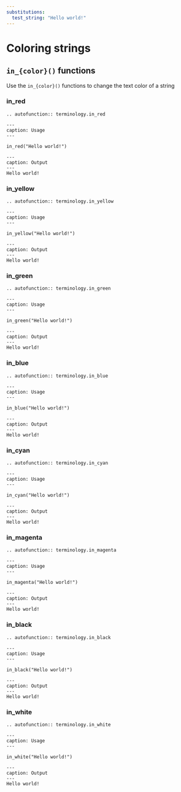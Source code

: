 ```yaml
---
substitutions:
  test_string: "Hello world!"
---
```


# Coloring strings

## `in_{color}()` functions

Use the `in_{color}()` functions to change the text color of a string

### in_red
```{eval-rst}
.. autofunction:: terminology.in_red
```
```{code-block} python
---
caption: Usage
---

in_red("Hello world!")
```

```{code-block} red
---
caption: Output
---
Hello world!
```


### in_yellow
```{eval-rst}
.. autofunction:: terminology.in_yellow
```

```{code-block} python
---
caption: Usage
---

in_yellow("Hello world!")
```

```{code-block} yellow
---
caption: Output
---
Hello world!
```


### in_green
```{eval-rst}
.. autofunction:: terminology.in_green
```
```{code-block} python
---
caption: Usage
---

in_green("Hello world!")
```

```{code-block} green
---
caption: Output
---
Hello world!
```


### in_blue
```{eval-rst}
.. autofunction:: terminology.in_blue
```
```{code-block} python
---
caption: Usage
---

in_blue("Hello world!")
```

```{code-block} blue
---
caption: Output
---
Hello world!
```


### in_cyan
```{eval-rst}
.. autofunction:: terminology.in_cyan
```
```{code-block} python
---
caption: Usage
---

in_cyan("Hello world!")
```

```{code-block} cyan
---
caption: Output
---
Hello world!
```


### in_magenta
```{eval-rst}
.. autofunction:: terminology.in_magenta
```
```{code-block} python
---
caption: Usage
---

in_magenta("Hello world!")
```

```{code-block} magenta
---
caption: Output
---
Hello world!
```


### in_black
```{eval-rst}
.. autofunction:: terminology.in_black
```
```{code-block} python
---
caption: Usage
---

in_black("Hello world!")
```

```{code-block} black
---
caption: Output
---
Hello world!
```


### in_white
```{eval-rst}
.. autofunction:: terminology.in_white
```
```{code-block} python
---
caption: Usage
---

in_white("Hello world!")
```

```{code-block} white
---
caption: Output
---
Hello world!
```

